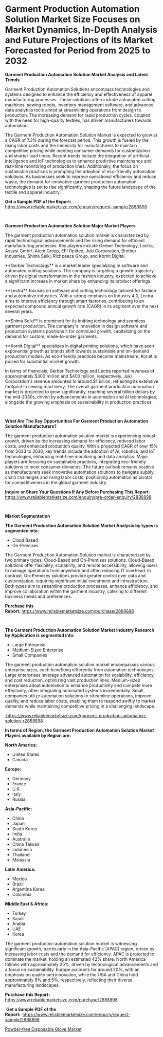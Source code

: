 <p><h1>Garment Production Automation Solution Market Size Focuses on Market Dynamics, In-Depth Analysis and Future Projections of its Market Forecasted for Period from 2025 to 2032</h1></p><p><strong>Garment Production Automation Solution Market Analysis and Latest Trends</strong></p>
<p><p>Garment Production Automation Solutions encompass technologies and systems designed to enhance the efficiency and effectiveness of apparel manufacturing processes. These solutions often include automated cutting machines, sewing robots, inventory management software, and advanced data analytics tools aimed at streamlining operations from design to production. The increasing demand for rapid production cycles, coupled with the need for high-quality textiles, has driven manufacturers towards automation.</p><p>The Garment Production Automation Solution Market is expected to grow at a CAGR of 7.3% during the forecast period. This growth is fueled by the rising labor costs and the necessity for manufacturers to maintain competitive pricing while meeting consumer demands for customization and shorter lead times. Recent trends include the integration of artificial intelligence and IoT technologies to enhance predictive maintenance and real-time monitoring of production lines. Additionally, the focus on sustainable practices is prompting the adoption of eco-friendly automation solutions. As businesses seek to improve operational efficiency and reduce waste, the demand for innovative garment production automation technologies is set to rise significantly, shaping the future landscape of the textile and apparel industry.</p></p>
<p><strong>Get a Sample PDF of the Report:&nbsp;</strong> <a href="https://www.reliablemarketsize.com/enquiry/request-sample/2888898?utm_campaign=3069&utm_medium=2&utm_source=Github&utm_content=ia&utm_term=14032025&utm_id=garment-production-automation-solution">https://www.reliablemarketsize.com/enquiry/request-sample/2888898</a></p>
<p>&nbsp;</p>
<p><strong>Garment Production Automation Solution Major Market Players</strong></p>
<p><p>The garment production automation solution market is characterized by rapid technological advancements and the rising demand for efficient manufacturing processes. Key players include Gerber Technology, Lectra, Assyst GmbH, Atom Group, EFI Optitex, Juki Corporation, Brother Industries, Shima Seiki, Richpeace Group, and Kornit Digital.</p><p>**Gerber Technology** is a market leader specializing in software and automated cutting solutions. The company is targeting a growth trajectory driven by digital transformation in the fashion industry, expected to achieve a significant increase in market share by enhancing its product offerings.</p><p>**Lectra** focuses on software and cutting technology tailored for fashion and automotive industries. With a strong emphasis on Industry 4.0, Lectra aims to improve efficiency through smart factories, contributing to an expected compound annual growth rate (CAGR) in its segment over the next several years.</p><p>**Shima Seiki** is prominent for its knitting technology and seamless garment production. The company's innovation in design software and production systems positions it for continued growth, capitalizing on the demand for custom, made-to-order garments.</p><p>**Kornit Digital** specializes in digital printing solutions, which have seen exponential growth as brands shift towards sustainable and on-demand production models. As eco-friendly practices become mainstream, Kornit is poised for substantial market growth.</p><p>In terms of financials, Gerber Technology and Lectra reported revenues of approximately $300 million and $400 million, respectively. Juki Corporation's revenue amounted to around $1 billion, reflecting its extensive footprint in sewing machinery. The overall garment production automation market is projected to grow significantly, reaching several billion dollars by the mid-2030s, driven by advancements in automation and AI technologies, alongside the growing emphasis on sustainability in production practices.</p></p>
<p>&nbsp;</p>
<p><strong>What Are The Key Opportunities For Garment Production Automation Solution Manufacturers?</strong></p>
<p><p>The garment production automation solution market is experiencing robust growth, driven by the increasing demand for efficiency, reduced labor costs, and enhanced production quality. With a projected CAGR of over 15% from 2023 to 2030, key trends include the adoption of AI, robotics, and IoT technologies, enhancing real-time monitoring and data analytics. Major players are focusing on sustainable practices, integrating eco-friendly solutions to meet consumer demands. The future outlook remains positive as manufacturers seek innovative automation solutions to navigate supply chain challenges and rising labor costs, positioning automation as pivotal for competitiveness in the global garment industry.</p></p>
<p><strong>Inquire or Share Your Questions If Any Before Purchasing This Report:</strong> <a href="https://www.reliablemarketsize.com/enquiry/pre-order-enquiry/2888898?utm_campaign=3069&utm_medium=2&utm_source=Github&utm_content=ia&utm_term=14032025&utm_id=garment-production-automation-solution">https://www.reliablemarketsize.com/enquiry/pre-order-enquiry/2888898</a></p>
<p>&nbsp;</p>
<p><strong>Market Segmentation</strong></p>
<p><strong>The Garment Production Automation Solution Market Analysis by types is segmented into:</strong></p>
<p><ul><li>Cloud Based</li><li>On-Premises</li></ul></p>
<p><p>The Garment Production Automation Solution market is characterized by two primary types: Cloud-Based and On-Premises solutions. Cloud-Based solutions offer flexibility, scalability, and remote accessibility, allowing users to manage operations from anywhere and often reducing IT overhead. In contrast, On-Premises solutions provide greater control over data and customization, requiring significant initial investment and infrastructure. Both types aim to streamline production processes, enhance efficiency, and improve collaboration within the garment industry, catering to different business needs and preferences.</p></p>
<p><strong>Purchase this Report:&nbsp;</strong><a href="https://www.reliablemarketsize.com/purchase/2888898?utm_campaign=3069&utm_medium=2&utm_source=Github&utm_content=ia&utm_term=14032025&utm_id=garment-production-automation-solution">https://www.reliablemarketsize.com/purchase/2888898</a></p>
<p>&nbsp;</p>
<p><strong>The Garment Production Automation Solution Market Industry Research by Application is segmented into:</strong></p>
<p><ul><li>Large Enterprise</li><li>Medium-Sized Enterprise</li><li>Small Companies</li></ul></p>
<p><p>The garment production automation solution market encompasses various enterprise sizes, each benefiting differently from automation technologies. Large enterprises leverage advanced automation for scalability, efficiency, and cost reduction, optimizing vast production lines. Medium-sized enterprises adopt automation to enhance productivity and compete more effectively, often integrating automated systems incrementally. Small companies utilize automation solutions to streamline operations, improve quality, and reduce labor costs, enabling them to respond swiftly to market demands while maintaining competitive pricing in a challenging landscape.</p></p>
<p><a href="https://www.reliablemarketsize.com/garment-production-automation-solution-r2888898?utm_campaign=3069&utm_medium=2&utm_source=Github&utm_content=ia&utm_term=14032025&utm_id=garment-production-automation-solution">&nbsp;https://www.reliablemarketsize.com/garment-production-automation-solution-r2888898</a></p>
<p><strong>In terms of Region, the Garment Production Automation Solution Market Players available by Region are:</strong></p>
<p>
    <p> <strong> North America: </strong>
        <ul>
            <li>United States</li>
            <li>Canada</li>
        </ul>
        </p> 
    <p> <strong> Europe: </strong>
        <ul>
            <li>Germany</li>
            <li>France</li>
            <li>U.K.</li>
            <li>Italy</li>
            <li>Russia</li>
        </ul>
        </p> 
    <p> <strong> Asia-Pacific: </strong>
        <ul>
            <li>China</li>
            <li>Japan</li>
            <li>South Korea</li>
            <li>India</li>
            <li>Australia</li>
            <li>China Taiwan</li>
            <li>Indonesia</li>
            <li>Thailand</li>
            <li>Malaysia</li>
        </ul>
        </p> 
    <p> <strong> Latin America: </strong>
        <ul>
            <li>Mexico</li>
            <li>Brazil</li>
            <li>Argentina Korea</li>
            <li>Colombia</li>
        </ul>
        </p> 
    <p> <strong> Middle East & Africa: </strong>
        <ul>
            <li>Turkey</li>
            <li>Saudi</li>
            <li>Arabia</li>
            <li>UAE</li>
            <li>Korea</li>
        </ul>
    </p>
    </p>
<p><p>The garment production automation solution market is witnessing significant growth, particularly in the Asia-Pacific (APAC) region, driven by increasing labor costs and the demand for efficiency. APAC is projected to dominate the market, holding an estimated 42% share. North America follows with approximately 25%, driven by technological advancements and a focus on sustainability. Europe accounts for around 20%, with an emphasis on quality and innovation, while the USA and China hold approximately 8% and 5%, respectively, reflecting their diverse manufacturing landscapes.</p></p>
<p><strong>Purchase this Report: </strong><a href="https://www.reliablemarketsize.com/purchase/2888898?utm_campaign=3069&utm_medium=2&utm_source=Github&utm_content=ia&utm_term=14032025&utm_id=garment-production-automation-solution">https://www.reliablemarketsize.com/purchase/2888898</a></p>
<p>&nbsp;<strong>Get a Sample PDF of the Report:&nbsp;&nbsp;</strong><a href="https://www.reliablemarketsize.com/enquiry/request-sample/2888898?utm_campaign=3069&utm_medium=2&utm_source=Github&utm_content=ia&utm_term=14032025&utm_id=garment-production-automation-solution">https://www.reliablemarketsize.com/enquiry/request-sample/2888898</a></p>
<p><strong></strong></p>
<p><p><a href="https://github.com/momossidram/Market-Research-Report-List-1/blob/main/powder-free-disposable-glove-market.md?utm_campaign=3069&utm_medium=2&utm_source=Github&utm_content=ia&utm_term=14032025&utm_id=garment-production-automation-solution">Powder-free Disposable Glove Market</a></p></p>